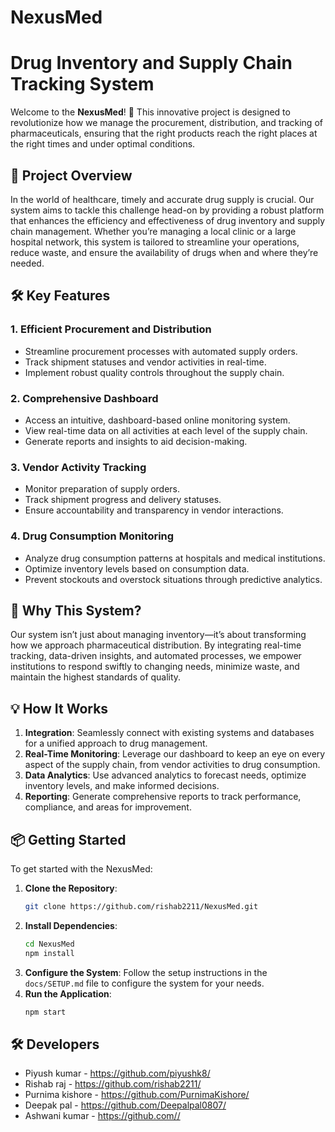 # NexusMed

# Drug Inventory and Supply Chain Tracking System

Welcome to the **NexusMed**! 🎉 This innovative project is designed to revolutionize how we manage the procurement, distribution, and tracking of pharmaceuticals, ensuring that the right products reach the right places at the right times and under optimal conditions.

## 🚀 Project Overview

In the world of healthcare, timely and accurate drug supply is crucial. Our system aims to tackle this challenge head-on by providing a robust platform that enhances the efficiency and effectiveness of drug inventory and supply chain management. Whether you’re managing a local clinic or a large hospital network, this system is tailored to streamline your operations, reduce waste, and ensure the availability of drugs when and where they’re needed.

## 🛠 Key Features

### 1. **Efficient Procurement and Distribution**
   - Streamline procurement processes with automated supply orders.
   - Track shipment statuses and vendor activities in real-time.
   - Implement robust quality controls throughout the supply chain.

### 2. **Comprehensive Dashboard**
   - Access an intuitive, dashboard-based online monitoring system.
   - View real-time data on all activities at each level of the supply chain.
   - Generate reports and insights to aid decision-making.

### 3. **Vendor Activity Tracking**
   - Monitor preparation of supply orders.
   - Track shipment progress and delivery statuses.
   - Ensure accountability and transparency in vendor interactions.

### 4. **Drug Consumption Monitoring**
   - Analyze drug consumption patterns at hospitals and medical institutions.
   - Optimize inventory levels based on consumption data.
   - Prevent stockouts and overstock situations through predictive analytics.

## 🌟 Why This System?

Our system isn’t just about managing inventory—it’s about transforming how we approach pharmaceutical distribution. By integrating real-time tracking, data-driven insights, and automated processes, we empower institutions to respond swiftly to changing needs, minimize waste, and maintain the highest standards of quality.

## 💡 How It Works

1. **Integration**: Seamlessly connect with existing systems and databases for a unified approach to drug management.
2. **Real-Time Monitoring**: Leverage our dashboard to keep an eye on every aspect of the supply chain, from vendor activities to drug consumption.
3. **Data Analytics**: Use advanced analytics to forecast needs, optimize inventory levels, and make informed decisions.
4. **Reporting**: Generate comprehensive reports to track performance, compliance, and areas for improvement.

## 📦 Getting Started

To get started with the NexusMed:

1. **Clone the Repository**: 
   ```bash
   git clone https://github.com/rishab2211/NexusMed.git
   ```
2. **Install Dependencies**:
   ```bash
   cd NexusMed
   npm install
   ```
3. **Configure the System**: 
   Follow the setup instructions in the `docs/SETUP.md` file to configure the system for your needs.
4. **Run the Application**:
   ```bash
   npm start
   ```

## 🛠 Developers

- Piyush kumar - https://github.com/piyushk8/
- Rishab raj - https://github.com/rishab2211/
- Purnima kishore - https://github.com/PurnimaKishore/
- Deepak pal - https://github.com/Deepalpal0807/
- Ashwani kumar - https://github.com//


